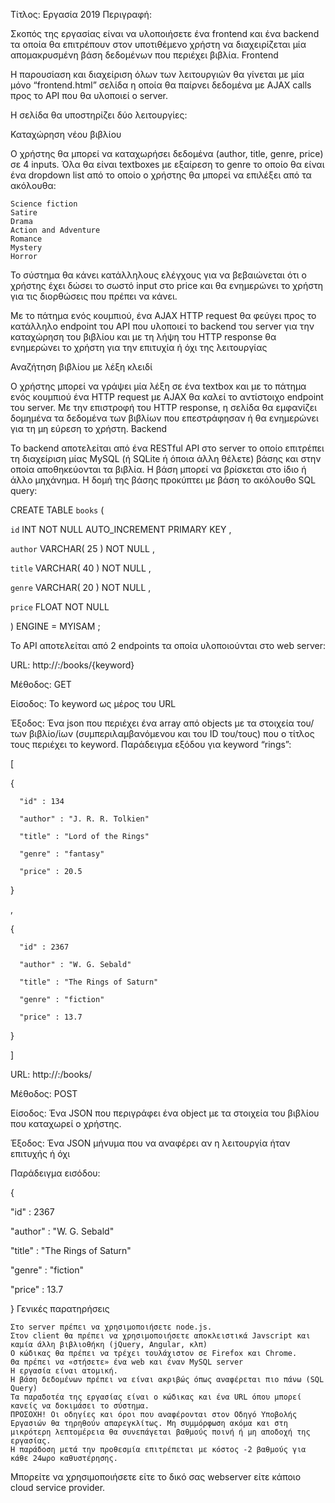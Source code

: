 
Τίτλος:
Εργασία 2019
Περιγραφή:

Σκοπός της εργασίας είναι να υλοποιήσετε ένα frontend και ένα backend τα οποία θα επιτρέπουν στον υποτιθέμενο χρήστη να διαχειρίζεται μία απομακρυσμένη βάση δεδομένων που περιέχει βιβλία.
Frontend

Η παρουσίαση και διαχείριση όλων των λειτουργιών θα γίνεται με μία μόνο “frontend.html” σελίδα η οποία θα παίρνει δεδομένα με AJAX calls προς το API που θα υλοποιεί ο server.

H σελίδα θα υποστηρίζει δύο λειτουργίες:

Καταχώρηση νέου βιβλίου

Ο χρήστης θα μπορεί να καταχωρήσει δεδομένα (author, title, genre, price) σε 4 inputs. Όλα θα είναι textboxes με εξαίρεση το genre το οποίο θα είναι ένα dropdown list από το οποίο ο χρήστης θα μπορεί να επιλέξει από τα ακόλουθα:

    Science fiction
    Satire
    Drama
    Action and Adventure
    Romance
    Mystery
    Horror

Το σύστημα θα κάνει κατάλληλους ελέγχους για να βεβαιώνεται ότι ο χρήστης έχει δώσει το σωστό input στο price και θα ενημερώνει το χρήστη για τις διορθώσεις που πρέπει να κάνει.

Με το πάτημα ενός κουμπιού, ένα AJAX HTTP request θα φεύγει προς το κατάλληλο endpoint του API που υλοποιεί το backend του server για την καταχώρηση του βιβλίου και με τη λήψη του HTTP response θα ενημερώνει το χρήστη για την επιτυχία ή όχι της λειτουργίας

Αναζήτηση βιβλίου με λέξη κλειδί

Ο χρήστης μπορεί να γράψει μία λέξη σε ένα textbox και με το πάτημα ενός κουμπιού ένα HTTP request με AJAX θα καλεί το αντίστοιχο endpoint του server. Με την επιστροφή του HTTP response, η σελίδα θα εμφανίζει δομημένα τα δεδομένα των βιβλίων που επεστράφησαν ή θα ενημερώνει για τη μη εύρεση το χρήστη.
Backend

To backend αποτελείται από ένα RESTful API στο server το οποίο επιτρέπει τη διαχείριση μίας MySQL (ή SQLite ή όποια άλλη θέλετε) βάσης και στην οποία αποθηκεύονται τα βιβλία. Η βάση μπορεί να βρίσκεται στο ίδιο ή άλλο μηχάνημα. Η δομή της βάσης προκύπτει με βάση το ακόλουθο SQL query:

CREATE TABLE `books` (

`id` INT NOT NULL AUTO_INCREMENT PRIMARY KEY ,

`author` VARCHAR( 25 ) NOT NULL ,

`title` VARCHAR( 40 ) NOT NULL ,

`genre` VARCHAR( 20 ) NOT NULL ,

`price` FLOAT NOT NULL

) ENGINE = MYISAM ;

 

Το API αποτελείται από 2 endpoints τα οποία υλοποιούνται στο web server:

URL: http://<yourdomain>:<yourport>/books/{keyword}

Μέθοδος: GET

Είσοδος: Το keyword ως μέρος του URL

Έξοδος: Ένα json που περιέχει ένα array από objects με τα στοιχεία του/των βιβλίο/ίων (συμπεριλαμβανόμενου και του ID του/τους) που ο τίτλος τους περιέχει το keyword. Παράδειγμα εξόδου για keyword “rings”:

[

   {

      "id" : 134

      "author" : "J. R. R. Tolkien"

      "title" : "Lord of the Rings"

      "genre" : "fantasy"

      "price" : 20.5

   }

,

   {

      "id" : 2367

      "author" : "W. G. Sebald"

      "title" : "The Rings of Saturn"

      "genre" : "fiction"

      "price" : 13.7

   }

]

 

URL: http://<yourdomain>:<yourport>/books/

Μέθοδος: POST

Είσοδος: Ένα JSON που περιγράφει ένα object με τα στοιχεία του βιβλίου που καταχωρεί ο χρήστης.

Έξοδος: Ένα JSON μήνυμα που να αναφέρει αν η λειτουργία ήταν επιτυχής ή όχι

Παράδειγμα εισόδου:

{

   "id" : 2367

   "author" : "W. G. Sebald"

   "title" : "The Rings of Saturn"

   "genre" : "fiction"

   "price" : 13.7

}
Γενικές παρατηρήσεις

    Στο server πρέπει να χρησιμοποιήσετε node.js.
    Στον client θα πρέπει να χρησιμοποιήσετε αποκλειστικά Javscript και καμία άλλη βιβλιοθήκη (jQuery, Angular, κλπ)
    Ο κώδικας θα πρέπει να τρέχει τουλάχιστον σε Firefox και Chrome.
    Θα πρέπει να «στήσετε» ένα web και έναν MySQL server
    Η εργασία είναι ατομική.
    Η βάση δεδομένων πρέπει να είναι ακριβώς όπως αναφέρεται πιο πάνω (SQL Query)
    Τα παραδοτέα της εργασίας είναι ο κώδικας και ένα URL όπου μπορεί κανείς να δοκιμάσει το σύστημα.
    ΠΡΟΣΟΧΗ! Οι οδηγίες και όροι που αναφέρονται στον Οδηγό Υποβολής Εργασιών θα τηρηθούν απαρεγκλίτως. Μη συμμόρφωση ακόμα και στη μικρότερη λεπτομέρεια θα συνεπάγεται βαθμούς ποινή ή μη αποδοχή της εργασίας.
    Η παράδοση μετά την προθεσμία επιτρέπεται με κόστος -2 βαθμούς για κάθε 24ωρο καθυστέρησης.

Μπορείτε να χρησιμοποιήσετε είτε το δικό σας webserver είτε κάποιο cloud service provider.
